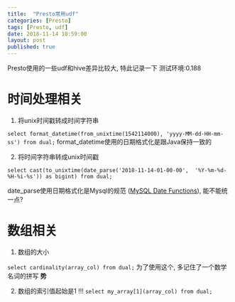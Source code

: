 ```yaml
---
title:  "Presto常用udf"
categories: [Presto]
tags: [Presto, udf]
date: 2018-11-14 10:59:00
layout: post
published: true
---
```



Presto使用的一些udf和hive差异比较大, 特此记录一下
测试环境:0.188

# 时间处理相关


1. 将unix时间戳转成时间字符串

`select format_datetime(from_unixtime(1542114000), 'yyyy-MM-dd-HH-mm-ss') from dual;`
format_datetime使用的日期格式化是跟Java保持一致的

2. 将时间字符串转成unix时间戳

`select cast(to_unixtime(date_parse('2018-11-14-01-00-00',  '%Y-%m-%d-%H-%i-%s')) as bigint) from dual;`

date_parse使用日期格式化是Mysql的规范 ([MySQL Date Functions](https://prestodb.io/docs/0.188/functions/datetime.html)), 能不能统一点?


# 数组相关
1. 数组的大小

`select cardinality(array_col) from dual;`
为了使用这个, 多记住了一个数学名词的拼写 **势**


2. 数组的索引值起始是1 !!!
`select my_array[1](array_col) from dual;`












